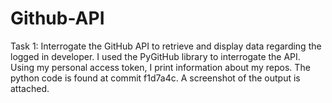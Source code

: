 # Github-API

Task 1:
Interrogate the GitHub API to retrieve and display data regarding the logged in developer.
I used the PyGitHub library to interrogate the API. Using my personal access token, I print information about my repos. The python code is found at commit f1d7a4c. A screenshot of the output is attached.
